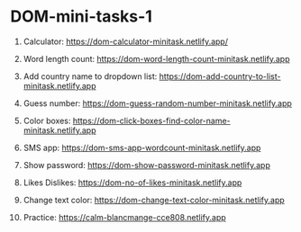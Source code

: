 # DOM-mini-tasks-1

1. Calculator:  https://dom-calculator-minitask.netlify.app/
2. Word length count:  https://dom-word-length-count-minitask.netlify.app
3. Add country name to dropdown list:  https://dom-add-country-to-list-minitask.netlify.app
4. Guess number:  https://dom-guess-random-number-minitask.netlify.app
5. Color boxes:  https://dom-click-boxes-find-color-name-minitask.netlify.app

7. SMS app:  https://dom-sms-app-wordcount-minitask.netlify.app
8. Show password:  https://dom-show-password-minitask.netlify.app
9. Likes Dislikes:  https://dom-no-of-likes-minitask.netlify.app

11. Change text color:  https://dom-change-text-color-minitask.netlify.app
12. Practice:  https://calm-blancmange-cce808.netlify.app
